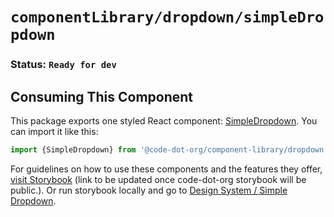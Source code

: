 # `componentLibrary/dropdown/simpleDropdown`

### Status: `Ready for dev`

## Consuming This Component

This package exports one styled React component: [SimpleDropdown](SimpleDropdown.tsx). You can import it like this:

```javascript
import {SimpleDropdown} from '@code-dot-org/component-library/dropdown';
```

For guidelines on how to use these components and the features they offer, [visit Storybook](https://code-dot-org.github.io/dsco_)
(link to be updated once code-dot-org storybook will be public.).
Or run storybook locally and go to [Design System / Simple Dropdown](http://localhost:9001/?path=/docs/designsystem-dropdown-simple-dropdown--default-dropdown).
